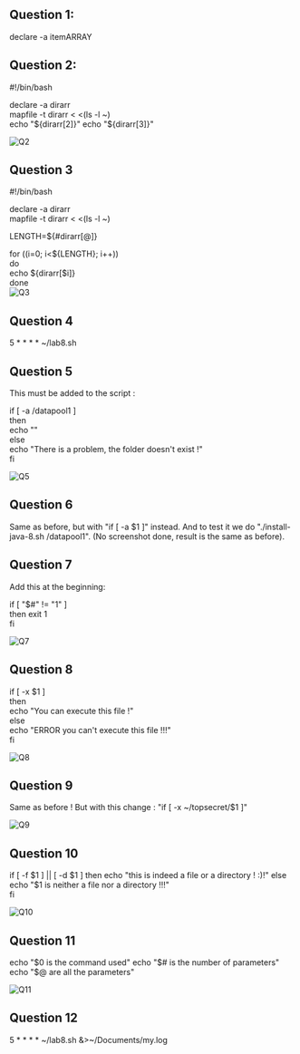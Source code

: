 ## Question 1:

declare -a itemARRAY

## Question 2:

#!/bin/bash

declare -a dirarr   
mapfile -t dirarr < <(ls -l ~)   
echo "${dirarr[2]}"   
echo "${dirarr[3]}"   

![Q2](images/Q2.PNG)

## Question 3

#!/bin/bash

declare -a dirarr   
mapfile -t dirarr < <(ls -l ~) 


LENGTH=${#dirarr[@]}   

for ((i=0; i<${LENGTH}; i++))   
do  
        echo ${dirarr[$i]}  
done   
![Q3](images/Q3.PNG)

## Question 4

5 * * * * ~/lab8.sh

## Question 5

This must be added to the script : 

if [ -a /datapool1 ]  
then  
        echo ""  
else  
        echo "There is a problem, the folder doesn't exist !"  
fi  

![Q5](images/Q5.PNG)

## Question 6

Same as before, but with "if [ -a $1 ]" instead.
And to test it we do "./install-java-8.sh /datapool1".
(No screenshot done, result is the same as before).

## Question 7

Add this at the beginning:  

if [ "$#" != "1" ]  
then 
        exit 1  
fi  

![Q7](images/Q7.PNG)

## Question 8

if [ -x $1  ]  
then  
        echo "You can execute this file !"  
else  
        echo "ERROR you can't execute this file !!!"  
fi  

![Q8](images/Q8.PNG)

## Question 9

Same as before ! But with this change : 
"if [ -x ~/topsecret/$1  ]"

![Q9](images/Q9.PNG)

## Question 10

if [ -f $1 ] || [ -d $1 ]  
then  
        echo "this is indeed a file or a directory ! :)!"  
else  
        echo "$1 is neither a file nor a directory !!!"  
fi  

![Q10](images/Q10.PNG)


## Question 11 

echo "$0 is the command used"  
echo "$# is the number of parameters"  
echo "$@ are all the parameters"  

![Q11](images/Q11.PNG)

## Question 12

5 * * * * \~/lab8.sh &>~/Documents/my.log

